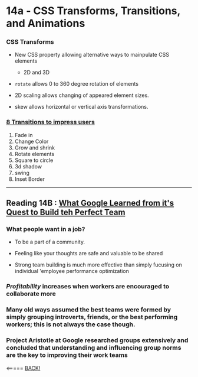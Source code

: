 # 14a - CSS Transforms, Transitions, and Animations

### CSS Transforms

* New CSS property allowing alternative ways to mainpulate CSS elements
  * 2D and 3D

* `rotate` allows 0 to 360 degree rotation of elements

* 2D scaling allows changing of appeared element sizes.

* skew allows horizontal or vertical axis transformations.

### [8 Transitions to impress users](https://www.webdesignerdepot.com/2014/05/8-simple-css3-transitions-that-will-wow-your-users)

1. Fade in
2. Change Color
3. Grow and shrink
4. Rotate elements
5. Square to circle
6. 3d shadow
7. swing 
8. Inset Border

---

## Reading 14B : [What Google Learned from it's Quest to Build teh Perfect Team](https://www.nytimes.com/2016/02/28/magazine/what-google-learned-from-its-quest-to-build-the-perfect-team.html)

### What people want in a job?

* To be a part of a community.

* Feeling like your thoughts are safe and valuable to be shared

* Strong team building is much more effective than simply fucusing on individual 'employee performance optimization

### ___Profitability___ increases when workers are encouraged to collaborate more

### Many old ways assumed the best teams were formed by simply grouping introverts, friends, or the best performing workers; this is not always the case though.

### Project Aristotle at Google researched groups extensively and concluded that understanding and influencing group norms are the key to improving their work teams

<===== [BACK!](README.md)